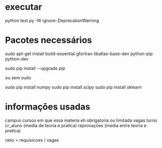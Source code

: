 # executar

python test.py -W ignore::DeprecationWarning

# Pacotes necessários

sudo apt-get install build-essential gfortran libatlas-base-dev python-pip python-dev

sudo pip install --upgrade pip


ou sem sudo

sudo pip install numpy
sudo pip install scipy
sudo pip install sklearn

# informações usadas

campus
cursos em que essa materia eh obrigatoria ou limitada
vagas
turno
cr_aluno (media de teoria e pratica)
reprovações (media entre teoria e pratica)

ratio =  requisicoes / vagas